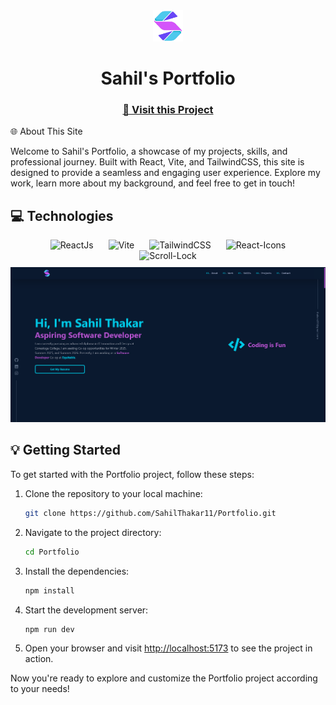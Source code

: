 <div align="center">
<img src="src/assets/Portfolio.png" height="50px" />
<h1 align="center" style="font-weight: bold;">Sahil's Portfolio </h1>
</div>
<h3 align="center">
<a href="https://sahilthakar.me">📱 Visit this Project</a></h3

## 🌐 About This Site

Welcome to Sahil's Portfolio, a showcase of my projects, skills, and professional journey. Built with React, Vite, and TailwindCSS, this site is designed to provide a seamless and engaging user experience. Explore my work, learn more about my background, and feel free to get in touch!

<p align="center">

</p>

## 💻 Technologies

<div align="center" style="margin:10px">
  <img src="https://img.shields.io/badge/ReactJs-20232A?style=for-the-badge&logo=react&logoColor=61DAFB" alt="ReactJs" style="margin: 0 10px;" />
  <img src="https://img.shields.io/badge/Vite-646CFF?style=for-the-badge&logo=vite&logoColor=white" alt="Vite" style="margin: 0 10px;" />
  <img src="https://img.shields.io/badge/TailwindCSS-38B2AC?style=for-the-badge&logo=tailwind-css&logoColor=white" alt="TailwindCSS" style="margin: 0 10px;" />
  <img src="https://img.shields.io/badge/React--Icons-61DAFB?style=for-the-badge&logo=react&logoColor=white" alt="React-Icons" style="margin: 0 10px;" />
  <img src="https://img.shields.io/badge/Scroll--Lock-282C34?style=for-the-badge&logo=javascript&logoColor=yellow" alt="Scroll-Lock" style="margin: 0 10px;" />
</div>

<img src="public/preview.png" alt="preview" />

## 💡 Getting Started

To get started with the Portfolio project, follow these steps:

1. Clone the repository to your local machine:

   ```sh
   git clone https://github.com/SahilThakar11/Portfolio.git
   ```

2. Navigate to the project directory:

   ```sh
   cd Portfolio
   ```

3. Install the dependencies:

   ```sh
   npm install
   ```

4. Start the development server:

   ```sh
   npm run dev
   ```

5. Open your browser and visit <a href="http://localhost:5173" target="_blank">http://localhost:5173</a> to see the project in action.

Now you're ready to explore and customize the Portfolio project according to your needs!
